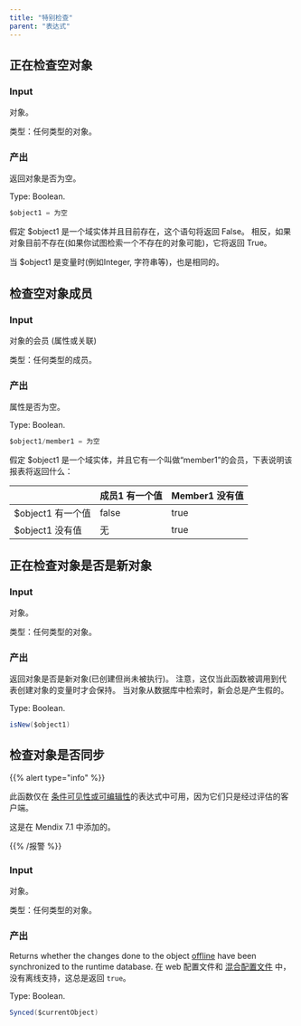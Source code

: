 ```yaml
---
title: "特别检查"
parent: "表达式"
---
```


## 正在检查空对象

### Input

对象。

类型：任何类型的对象。

### 产出

返回对象是否为空。

Type: Boolean.

```java
$object1 = 为空
```

假定 $object1 是一个域实体并且目前存在，这个语句将返回 False。 相反，如果对象目前不存在(如果你试图检索一个不存在的对象可能)，它将返回 True。

当 $object1 是变量时(例如Integer, 字符串等)，也是相同的。

## 检查空对象成员

### Input

对象的会员 (属性或关联)

类型：任何类型的成员。

### 产出

属性是否为空。

Type: Boolean.

```java
$object1/member1 = 为空
```

假定 $object1 是一个域实体，并且它有一个叫做“member1”的会员，下表说明该报表将返回什么：

|               | 成员1 有一个值 | Member1 没有值 |
| ------------- | -------- | ----------- |
| $object1 有一个值 | false    | true        |
| $object1 没有值  | 无        | true        |

## 正在检查对象是否是新对象<a name="new"></a>


### Input

对象。

类型：任何类型的对象。

### 产出

返回对象是否是新对象(已创建但尚未被执行)。 注意，这仅当此函数被调用到代表创建对象的变量时才会保持。 当对象从数据库中检索时，新会总是产生假的。

Type: Boolean.

```java
isNew($object1)
```

## 检查对象是否同步<a name="synced"></a>

{{% alert type="info" %}}

此函数仅在 [条件可见性或可编辑性](conditions)的表达式中可用，因为它们只是经过评估的客户端。

这是在 Mendix 7.1 中添加的。

{{% /报警 %}}

### Input

对象。

类型：任何类型的对象。

### 产出

Returns whether the changes done to the object [offline](offline) have been synchronized to the runtime database. 在 web 配置文件和 [混合配置文件](hybrid-phone-profile) 中，没有离线支持，这总是返回 `true`。

Type: Boolean.

```java
Synced($currentObject)
```
